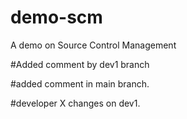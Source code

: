# demo-scm
A demo on Source Control Management


#Added comment by dev1 branch

#added comment in main branch.

#developer X changes on dev1.